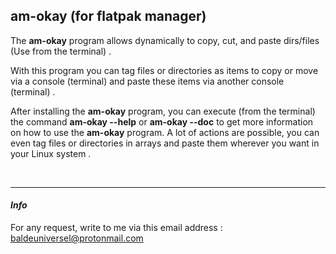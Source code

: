 ## am-okay (for flatpak manager)

The **am-okay** program allows dynamically to copy, cut, and paste 
dirs/files (Use from the terminal) .


With this program you can tag files or directories as items to copy or move via a 
console (terminal) and paste these items via another console (terminal) .


After installing the **am-okay** program, you can execute (from the terminal) the command 
**am-okay --help** or **am-okay --doc** to get more information on how 
to use the **am-okay** program. A lot of actions are possible, you can even tag files or
directories in arrays and paste them wherever you want in your Linux system .

<br />

---
#### *Info*
For any request, write to me via this email address : 
[baldeuniversel@protonmail.com](mailto:baldeuniversel@protonmail.com)
